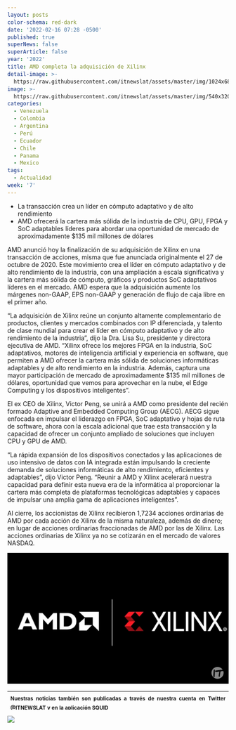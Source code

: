 ```yaml
---
layout: posts
color-schema: red-dark
date: '2022-02-16 07:28 -0500'
published: true
superNews: false
superArticle: false
year: '2022'
title: AMD completa la adquisición de Xilinx
detail-image: >-
  https://raw.githubusercontent.com/itnewslat/assets/master/img/1024x680/adm-g.jpg
image: >-
  https://raw.githubusercontent.com/itnewslat/assets/master/img/540x320/adm-p.jpg
categories:
  - Venezuela
  - Colombia
  - Argentina
  - Perú
  - Ecuador
  - Chile
  - Panama
  - Mexico
tags:
  - Actualidad
week: '7'
---
```

- La transacción crea un líder en cómputo adaptativo y de alto rendimiento 
- AMD ofrecerá la cartera más sólida de la industria de CPU, GPU, FPGA y SoC adaptables líderes para abordar una oportunidad de mercado de aproximadamente $135 mil millones de dólares

AMD  anunció hoy la finalización de su adquisición de Xilinx en una transacción de acciones, misma que fue anunciada originalmente el 27 de octubre de 2020. Este movimiento crea el líder en cómputo adaptativo y de alto rendimiento de la industria, con una ampliación a escala significativa y la cartera más sólida de cómputo, gráficos y productos SoC adaptativos líderes en el mercado. AMD espera que la adquisición aumente los márgenes non-GAAP, EPS non-GAAP y generación de flujo de caja libre en el primer año.

“La adquisición de Xilinx reúne un conjunto altamente complementario de productos, clientes y mercados combinados con IP diferenciada, y talento de clase mundial para crear el líder en cómputo adaptativo y de alto rendimiento de la industria”, dijo la Dra. Lisa Su, presidente y directora ejecutiva de AMD. “Xilinx ofrece los mejores FPGA en la industria, SoC adaptativos, motores de inteligencia artificial y experiencia en software, que permiten a AMD ofrecer la cartera más sólida de soluciones informáticas adaptables y de alto rendimiento en la industria.  Además, captura una mayor participación de mercado de aproximadamente $135 mil millones de dólares, oportunidad que vemos para aprovechar en la nube, el Edge Computing y los dispositivos inteligentes”.

El ex CEO de Xilinx, Victor Peng, se unirá a AMD como presidente del recién formado Adaptive and Embedded Computing Group (AECG). AECG sigue enfocada en impulsar el liderazgo en FPGA, SoC adaptativo y hojas de ruta de software, ahora con la escala adicional que trae esta transacción y la capacidad de ofrecer un conjunto ampliado de soluciones que incluyen CPU y GPU de AMD.

“La rápida expansión de los dispositivos conectados y las aplicaciones de uso intensivo de datos con IA integrada están impulsando la creciente demanda de soluciones informáticas de alto rendimiento, eficientes y adaptables”, dijo Victor Peng. “Reunir a AMD y Xilinx acelerará nuestra capacidad para definir esta nueva era de la informática al proporcionar la cartera más completa de plataformas tecnológicas adaptables y capaces de impulsar una amplia gama de aplicaciones inteligentes”.

Al cierre, los accionistas de Xilinx recibieron 1,7234 acciones ordinarias de AMD por cada acción de Xilinx de la misma naturaleza, además de dinero; en lugar de acciones ordinarias fraccionadas de AMD por las de Xilinx. Las acciones ordinarias de Xilinx ya no se cotizarán en el mercado de valores NASDAQ.

![](https://raw.githubusercontent.com/itnewslat/assets/master/img/540x320/adm-p.jpg)

<table style="height: 42px;" width="569">
<tbody>
<tr>
<td style="text-align: justify;"><sub><strong>Nuestras noticias también son publicadas a través de nuestra cuenta en Twitter <a href="https://twitter.com/itnewslat?lang=es">@ITNEWSLAT</a> y en la aplicación <a href="https://squidapp.co/en/">SQUID</a></strong></sub></td>
</tr>
</tbody>
</table>

<img src="https://tracker.metricool.com/c3po.jpg?hash=56f88a41e39ab42c063cc51676587a04"/>
